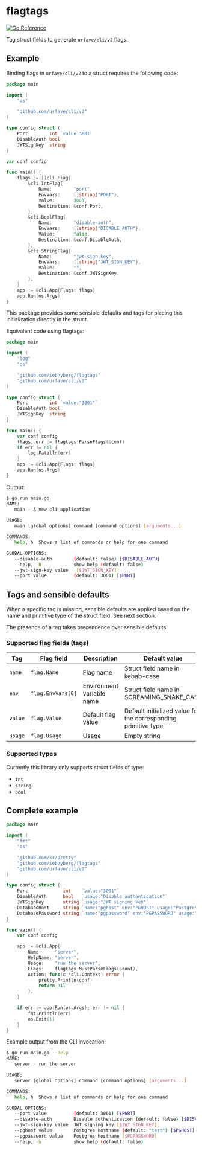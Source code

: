 # flagtags

[![Go Reference](https://pkg.go.dev/badge/github.com/sebnyberg/flagtags.svg)](https://pkg.go.dev/github.com/sebnyberg/flagtags)

Tag struct fields to generate `urfave/cli/v2` flags.

## Example

Binding flags in `urfave/cli/v2` to a struct requires the following code:

```go
package main

import (
	"os"

	"github.com/urfave/cli/v2"
)

type config struct {
	Port        int `value:3001`
	DisableAuth bool
	JWTSignKey  string
}

var conf config

func main() {
	flags := []cli.Flag{
		&cli.IntFlag{
			Name:        "port",
			EnvVars:     []string{"PORT"},
			Value:       3001,
			Destination: &conf.Port,
		},
		&cli.BoolFlag{
			Name:        "disable-auth",
			EnvVars:     []string{"DISABLE_AUTH"},
			Value:       false,
			Destination: &conf.DisableAuth,
		},
		&cli.StringFlag{
			Name:        "jwt-sign-key",
			EnvVars:     []string{"JWT_SIGN_KEY"},
			Value:       "",
			Destination: &conf.JWTSignKey,
		},
	}
	app := &cli.App{Flags: flags}
	app.Run(os.Args)
}
```

This package provides some sensible defaults and tags for placing this initialization directly in the struct.

Equivalent code using flagtags:

```go
package main

import (
	"log"
	"os"

	"github.com/sebnyberg/flagtags"
	"github.com/urfave/cli/v2"
)

type config struct {
	Port        int `value:"3001"`
	DisableAuth bool
	JWTSignKey  string
}

func main() {
	var conf config
	flags, err := flagtags.ParseFlags(&conf)
	if err != nil {
		log.Fatalln(err)
	}
	app := &cli.App{Flags: flags}
	app.Run(os.Args)
}
```

Output:

```bash
$ go run main.go
NAME:
   main - A new cli application

USAGE:
   main [global options] command [command options] [arguments...]

COMMANDS:
   help, h  Shows a list of commands or help for one command

GLOBAL OPTIONS:
   --disable-auth        (default: false) [$DISABLE_AUTH]
   --help, -h            show help (default: false)
   --jwt-sign-key value   [$JWT_SIGN_KEY]
   --port value          (default: 3001) [$PORT]
```

## Tags and sensible defaults

When a specific tag is missing, sensible defaults are applied based on the name and primitive type of the struct field. See next section.

The presence of a tag takes precendence over sensible defaults.

### Supported flag fields (tags)

| Tag | Flag field | Description | Default value |
|---|---| --- | --- |
| `name` | `flag.Name` | Flag name |  Struct field name in kebab-case |
| `env` | `flag.EnvVars[0]` | Environment variable name | Struct field name in SCREAMING_SNAKE_CASE |
| `value` | `flag.Value` | Default flag value | Default initialized value for the corresponding primitive type |
| `usage` | `flag.Usage` | Usage | Empty string |

### Supported types

Currently this library only supports struct fields of type:

* `int`
* `string`
* `bool`

## Complete example

```go
package main

import (
	"fmt"
	"os"

	"github.com/kr/pretty"
	"github.com/sebnyberg/flagtags"
	"github.com/urfave/cli/v2"
)

type config struct {
	Port             int    `value:"3001"`
	DisableAuth      bool   `usage:"Disable authentication"`
	JWTSignKey       string `usage:"JWT signing key"`
	DatabaseHost     string `name:"pghost" env:"PGHOST" usage:"Postgres hostname"`
	DatabasePassword string `name:"pgpassword" env:"PGPASSWORD" usage:"Postgres hostname"`
}

func main() {
	var conf config

	app := &cli.App{
		Name:     "server",
		HelpName: "server",
		Usage:    "run the server",
		Flags:    flagtags.MustParseFlags(&conf),
		Action: func(c *cli.Context) error {
			pretty.Println(conf)
			return nil
		},
	}

	if err := app.Run(os.Args); err != nil {
		fmt.Println(err)
		os.Exit(1)
	}
}
```

Example output from the CLI invocation:

```bash
$ go run main.go --help
NAME:
   server - run the server

USAGE:
   server [global options] command [command options] [arguments...]

COMMANDS:
   help, h  Shows a list of commands or help for one command

GLOBAL OPTIONS:
   --port value          (default: 3001) [$PORT]
   --disable-auth        Disable authentication (default: false) [$DISABLE_AUTH]
   --jwt-sign-key value  JWT signing key [$JWT_SIGN_KEY]
   --pghost value        Postgres hostname (default: "test") [$PGHOST]
   --pgpassword value    Postgres hostname [$PGPASSWORD]
   --help, -h            show help (default: false)
```
